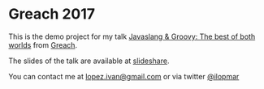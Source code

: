 # Greach 2017 #

This is the demo project for my talk [Javaslang & Groovy: The best of both worlds](http://2017.greachconf.com/sessions/javaslang-groovy-the-best-of-both-worlds/) from [Greach](http://2017.greachconf.com/).

The slides of the talk are available at [slideshare](https://www.slideshare.net/ilopmar/greach-2017-javaslang-groovy-the-best-of-both-worlds).

You can contact me at lopez.ivan@gmail.com or via twitter [@ilopmar](https://twitter.com/ilopmar)
